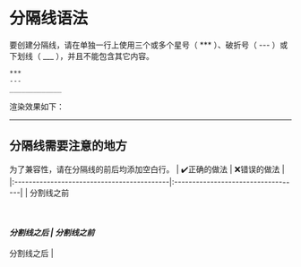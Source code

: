 # 分隔线语法
要创建分隔线，请在单独一行上使用三个或多个星号（ *** ）、破折号（ --- ）或下划线（ ___ ），并且不能包含其它内容。
```
***
---
_____________
```
渲染效果如下：

***

## 分隔线需要注意的地方
为了兼容性，请在分隔线的前后均添加空白行。
|        :heavy_check_mark:正确的做法        |            :x:错误的做法           |
|:-------------------------------------------|:-----------------------------------|
| 分割线之前<br><br>***<br><br>分割线之后 | 分割线之前<br>***<br>分割线之后 |